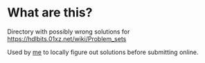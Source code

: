 # What are this?

Directory with possibly wrong solutions for https://hdlbits.01xz.net/wiki/Problem_sets

Used by [me](https://hdlbits.01xz.net/wiki/Special:VlgStats/398B6D9240F899B1) to locally figure out solutions before submitting online.
